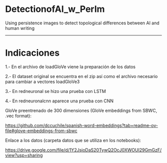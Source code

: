 # DetectionofAI_w_PerIm

Using persistence images to detect topological differences between AI and human writing

---

# Indicaciones

1.- En el archivo de loadGloVe viene la preparación de los datos

2.- El dataset original se encuentra en el zip así como el archivo necesario para cambiar a vectores loadGloVe3

3.- En redneuronal se hizo una prueba con LSTM

4.- En redneuronalcnn aparece una prueba con CNN


GloVe preentrenado de 300 dimensiones (GloVe embeddings from SBWC, .vec format):

https://github.com/dccuchile/spanish-word-embeddings?tab=readme-ov-file#glove-embeddings-from-sbwc

Enlace a los datos (carpeta datos que se utiliza en los notebooks):


https://drive.google.com/file/d/1Y2JsjoDaS20TywQ2OcJ0XWOUI29GmGzF/view?usp=sharing
